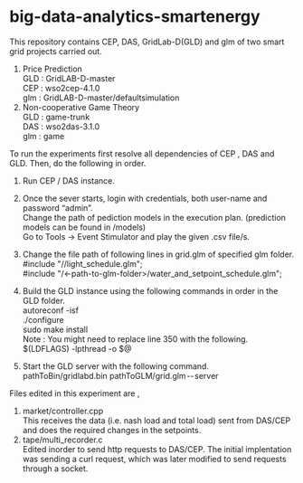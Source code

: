 # big-data-analytics-smartenergy

This repository contains CEP, DAS, GridLab-D(GLD) and glm of two smart grid projects carried out.
1. Price Prediction <br/>
    GLD : GridLAB-D-master<br/>
    CEP : wso2cep-4.1.0<br/>
    glm : GridLAB-D-master/defaultsimulation
2. Non-cooperative Game Theory <br/>
    GLD : game-trunk<br/>
    DAS : wso2das-3.1.0<br/>
    glm : game


To run the experiments first resolve all dependencies of CEP , DAS and GLD. Then, do the following in order. 
1. Run CEP / DAS instance.
2. Once the sever starts, login with credentials, both user-name and password “admin”. <br/>
   Change the path of pediction models in the execution plan. (prediction models can be found in /models)<br/>
   Go to Tools → Event Stimulator and play the given .csv file/s.
   
3. Change the file path of following lines in grid.glm of specified glm folder.<br/>
    #include "/<path-to-glm-folder>/light_schedule.glm";<br/>
    #include "/<-path-to-glm-folder>/water_and_setpoint_schedule.glm";
4. Build the GLD instance using the following commands in order in the GLD folder.
    <br/> autoreconf -isf
    <br/> ./configure
    <br/> sudo make install
    <br/> Note : You might need to replace line 350 with the following.
    <br/> $(LDFLAGS) -lpthread -o $@
5. Start the GLD server with the following command. <br/>
   pathToBin/gridlabd.bin pathToGLM/grid.glm -- server


Files edited in this experiment are ,

1. market/controller.cpp
<br/> This receives the data (i.e. nash load and total load) sent from DAS/CEP and does the required changes in the setpoints.
2. tape/multi_recorder.c
<br/> Edited inorder to send http requests to DAS/CEP. The initial implentation was sending a curl request, which was later modified to send requests through a socket.
